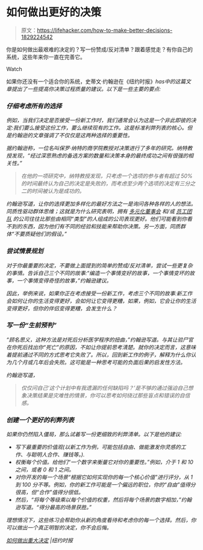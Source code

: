 # 如何做出更好的决策

> 原文：<https://lifehacker.com/how-to-make-better-decisions-1829224542>

你是如何做出最艰难的决定的？写一份赞成/反对清单？跟着感觉走？有你自己的系统，这些年来你一直在完善它。

Watch

如果你还没有一个适合你的系统，史蒂文·约翰逊在《纽约时报》[](https://www.nytimes.com/2018/09/01/opinion/sunday/how-make-big-decision.html)*has中的这篇文章提出了一些提高你决策过程质量的建议。以下是一些主要的要点:*

### *仔细考虑所有的选择*

*例如，当我们决定是否接受一份新工作时，我们通常会认为这是一个非此即彼的决定:我们要么接受这份工作，要么继续现有的工作。这是标准利弊列表的核心。但是约翰逊的文章强调了不仅仅是这两种选择的重要性。*

*据约翰逊称，一位名叫保罗·纳特的商学院教授对决策进行了多年的研究。纳特教授发现，“经过深思熟虑的备选方案的数量和决策本身的最终成功之间有很强的相关性。”*

> *在他的一项研究中，纳特教授发现，只考虑一个选项的参与者有超过 50%的时间最终认为自己的决定是失败的，而考虑至少两个选项的决定有三分之二的时间被认为是成功的。*

*约翰逊写道，让你的选择更加多样化的最好方法之一是询问各种各样的人的想法。同质性驱动群体思维；这就是为什么研究表明，拥有 [多元化董事会](https://www.oecd-forum.org/users/42282-mary-goudie/posts/31011-success-and-society-why-diverse-boards-make-better-decisions) 和/或 [员工团队](https://hbr.org/2016/11/why-diverse-teams-are-smarter) 的公司往往比那些由相同“类型”的人组成的公司表现更好。他们可能看到你看不到的东西，因为他们有不同的经验和技能来帮助你决策。另一方面，同质群体“不要质疑他们的假设。”*

### *尝试情景规划*

*对于你最重要的决定，不要做上面提到的简单的赞成/反对清单，尝试一些更复杂的事情。告诉自己三个不同的故事:“编造一个事情变好的故事，一个事情变坏的故事，一个事情变得奇怪的故事，”约翰逊建议。*

*因此，举例来说，如果你正在考虑接受一份新工作，考虑三个不同的故事:新工作会如何让你的生活变得更好，会如何让它变得更糟，如果，例如，它会让你的生活变得更好，但你的伴侣变得更糟，会发生什么？*

### *写一份“生前预判”*

*“顾名思义，这种方法是对死后分析医学程序的扭曲，”约翰逊写道。与其让验尸官在你死后找出你“死亡”的原因，不如让你提前思考清楚。就你的决定而言，这意味着提前通过不同的方式思考它失败了。所以，回到新工作的例子，解释为什么你认为几个月或几年后会失败。这可能是一种思考可能的负面后果的启发性方法。*

*约翰逊写道，*

> *仅仅问自己‘这个计划中有我遗漏的任何缺陷吗？’是不够的通过强迫自己想象决策结果是灾难性的情景，你可以思考如何绕过那些盲点和错误的自信感。*

### *创建一个更好的利弊列表*

*如果你仍然陷入僵局，那么试着写一份更细致的利弊清单。以下是他的建议:*

*   *写下最重要的价值观(以新工作为例，可能包括自由、做能激发你灵感的工作、与聪明人合作、赚钱等。).*
*   *权衡每个价值。给他们“一个数字来衡量它对你的重要性。”例如，介于 1 和 10 之间，或者 0 和 1 之间。*
*   *对你开发的每一个场景“根据它如何实现你的每一个核心价值”进行评分，从 1 到 100 分不等。例如，你的新工作可能是一个偏远的职位，你的“自由”值得分很高，但“合作”值得分很低。*
*   *然后，“将每个等级乘以每个价值的权重，然后将每个场景的数字相加，”约翰逊写道。“得分最高的场景获胜。”*

*理想情况下，这些练习会帮助你从新的角度看待和考虑你的每一个选择。然后，你可以做出一个真正明智的决定，你不会后悔。*

*[*如何做出重大决定*](https://www.nytimes.com/2018/09/01/opinion/sunday/how-make-big-decision.html) *|纽约时报**